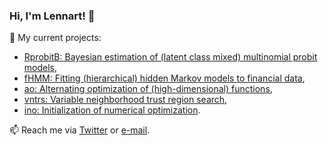 ### Hi, I'm Lennart! 👋

🔭 My current projects:
  - [RprobitB: Bayesian estimation of (latent class mixed) multinomial probit models](https://github.com/loelschlaeger/RprobitB),
  - [fHMM: Fitting (hierarchical) hidden Markov models to financial data](https://github.com/loelschlaeger/fHMM),
  - [ao: Alternating optimization of (high-dimensional) functions](https://github.com/loelschlaeger/ao),
  - [vntrs: Variable neighborhood trust region search](https://github.com/loelschlaeger/vntrs),
  - [ino: Initialization of numerical optimization](https://github.com/loelschlaeger/ino).

📫 Reach me via [Twitter](https://twitter.com/l_oelschlaeger) or [e-mail](mailto:oelschlaeger.lennart@gmail.com).

[website]: https://oilbat.de
[twitter]: https://twitter.com/l_oelschlaeger
